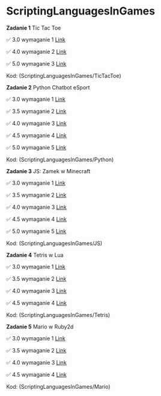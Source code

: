 # ScriptingLanguagesInGames

**Zadanie 1** Tic Tac Toe

:white_check_mark: 3.0 wymaganie 1 [Link](https://github.com/starowicz727/ScriptingLanguagesInGames/commit/25490847f223a4f83adcecd778cf484c4917a3ae)

:white_check_mark: 4.0 wymaganie 2 [Link](https://github.com/starowicz727/ScriptingLanguagesInGames/commit/086df4db37ef38776284554ed6bf2647ba591e8c)

:white_check_mark: 5.0 wymaganie 3 [Link](https://github.com/starowicz727/ScriptingLanguagesInGames/commit/9458bd9b7c2b3136fa1c254d80606baa6d45eaf0)

Kod: (ScriptingLanguagesInGames/TicTacToe)

**Zadanie 2** Python Chatbot eSport

:white_check_mark: 3.0 wymaganie 1 [Link](https://github.com/starowicz727/ScriptingLanguagesInGames/tree/main/Python/3.0)

:white_check_mark: 3.5 wymaganie 2 [Link](https://github.com/starowicz727/ScriptingLanguagesInGames/tree/main/Python/3.5)

:white_check_mark: 4.0 wymaganie 3 [Link](https://github.com/starowicz727/ScriptingLanguagesInGames/tree/main/Python/4.0)

:white_check_mark: 4.5 wymaganie 4 [Link](https://github.com/starowicz727/ScriptingLanguagesInGames/tree/main/Python/4.5)

:white_check_mark: 5.0 wymaganie 5 [Link](https://github.com/starowicz727/ScriptingLanguagesInGames/tree/main/Python/5.0)

Kod: (ScriptingLanguagesInGames/Python)
 
**Zadanie 3** JS: Zamek w Minecraft

:white_check_mark: 3.0 wymaganie 1 [Link](https://github.com/starowicz727/ScriptingLanguagesInGames/blob/main/JS/castle3.0.js)

:white_check_mark: 3.5 wymaganie 2 [Link](https://github.com/starowicz727/ScriptingLanguagesInGames/blob/main/JS/castle3.5.js)

:white_check_mark: 4.0 wymaganie 3 [Link](https://github.com/starowicz727/ScriptingLanguagesInGames/blob/main/JS/castle4.0.js)

:white_check_mark: 4.5 wymaganie 4 [Link](https://github.com/starowicz727/ScriptingLanguagesInGames/blob/main/JS/castle4.5.js)

:white_check_mark: 5.0 wymaganie 5 [Link](https://github.com/starowicz727/ScriptingLanguagesInGames/blob/main/JS/castle5.0.js)

Kod: (ScriptingLanguagesInGames/JS)

**Zadanie 4** Tetris w Lua

:white_check_mark: 3.0 wymaganie 1 [Link](https://github.com/starowicz727/ScriptingLanguagesInGames/tree/main/Tetris/3.0)

:white_check_mark: 3.5 wymaganie 2 [Link](https://github.com/starowicz727/ScriptingLanguagesInGames/tree/main/Tetris/3.5)

:white_check_mark: 4.0 wymaganie 3 [Link](https://github.com/starowicz727/ScriptingLanguagesInGames/tree/main/Tetris/4.0)

:white_check_mark: 4.5 wymaganie 4 [Link](https://github.com/starowicz727/ScriptingLanguagesInGames/tree/main/Tetris/4.5)

Kod: (ScriptingLanguagesInGames/Tetris)

**Zadanie 5** Mario w Ruby2d

:white_check_mark: 3.0 wymaganie 1 [Link](https://github.com/starowicz727/ScriptingLanguagesInGames/tree/main/Mario/3.0)

:white_check_mark: 3.5 wymaganie 2 [Link](https://github.com/starowicz727/ScriptingLanguagesInGames/tree/main/Mario/3.5)

:white_check_mark: 4.0 wymaganie 3 [Link](https://github.com/starowicz727/ScriptingLanguagesInGames/tree/main/Mario/4.0)

:white_check_mark: 4.5 wymaganie 4 [Link](https://github.com/starowicz727/ScriptingLanguagesInGames/tree/main/Mario/4.5)

Kod: (ScriptingLanguagesInGames/Mario)